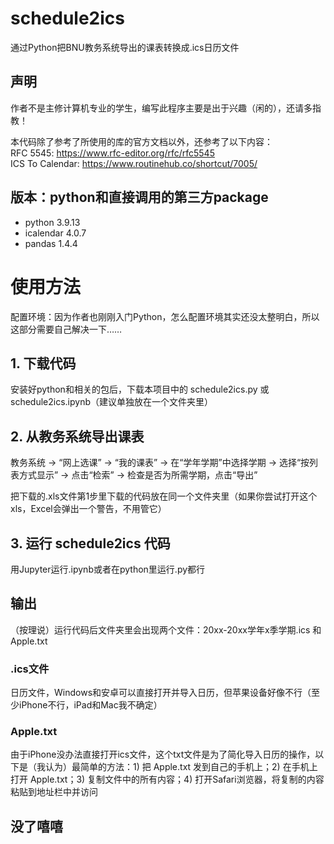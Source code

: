 # schedule2ics
通过Python把BNU教务系统导出的课表转换成.ics日历文件

## 声明
作者不是主修计算机专业的学生，编写此程序主要是出于兴趣（闲的），还请多指教！

本代码除了参考了所使用的库的官方文档以外，还参考了以下内容：  
RFC 5545: https://www.rfc-editor.org/rfc/rfc5545  
ICS To Calendar: https://www.routinehub.co/shortcut/7005/

## 版本：python和直接调用的第三方package
- python 3.9.13
- icalendar 4.0.7
- pandas 1.4.4

# 使用方法
配置环境：因为作者也刚刚入门Python，怎么配置环境其实还没太整明白，所以这部分需要自己解决一下……

## 1. 下载代码
安装好python和相关的包后，下载本项目中的 schedule2ics.py 或 schedule2ics.ipynb（建议单独放在一个文件夹里）

## 2. 从教务系统导出课表
教务系统 → “网上选课” → “我的课表” → 在“学年学期”中选择学期 → 选择“按列表方式显示” → 点击“检索” → 检查是否为所需学期，点击“导出”

把下载的.xls文件第1步里下载的代码放在同一个文件夹里（如果你尝试打开这个xls，Excel会弹出一个警告，不用管它）

## 3. 运行 schedule2ics 代码
用Jupyter运行.ipynb或者在python里运行.py都行

## 输出
（按理说）运行代码后文件夹里会出现两个文件：20xx-20xx学年x季学期.ics 和 Apple.txt

### .ics文件
日历文件，Windows和安卓可以直接打开并导入日历，但苹果设备好像不行（至少iPhone不行，iPad和Mac我不确定）

### Apple.txt
由于iPhone没办法直接打开ics文件，这个txt文件是为了简化导入日历的操作，以下是（我认为）最简单的方法：1) 把 Apple.txt 发到自己的手机上；2) 在手机上打开 Apple.txt；3) 复制文件中的所有内容；4) 打开Safari浏览器，将复制的内容粘贴到地址栏中并访问

## 没了嘻嘻
